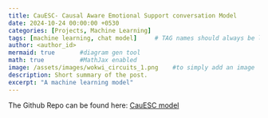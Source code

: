 ```yaml
---
title: CauESC- Causal Aware Emotional Support conversation Model
date: 2024-10-24 00:00:00 +0530
categories: [Projects, Machine Learning]
tags: [machine learning, chat model]     # TAG names should always be lowercase
author: <author_id>
mermaid: true       #diagram gen tool
math: true          #MathJax enabled
image: /assets/images/wokwi_circuits_1.png    #to simply add an image
description: Short summary of the post.
excerpt: "A machine learning model"
---
```




The Github Repo can be found here: [CauESC model](https://github.com/Akshatjamadagni/Emotional-Support-Conversation-with-fine-grained-emotion-and-emotional-dynamics)